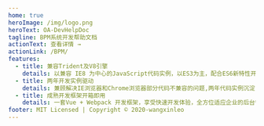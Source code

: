 ```yaml
---
home: true
heroImage: /img/logo.png
heroText: OA-DevHelpDoc
tagline: BPM系统开发帮助文档
actionText: 查看详情 →
actionLink: /BPM/
features:
  - title: 兼容Trident及V8引擎
    details: 以兼容 IE8 为中心的JavaScript代码实例，以ES3为主，配合ES6新特性开发。
  - title: 两年开发实例驱动
    details: 兼顾解决IE浏览器和Chrome浏览器部分代码不兼容的问题,两年代码实例沉淀，代码段快速定位。
  - title: 成熟开发框架开箱即用
    details: 一套Vue + Webpack 开发框架，享受快速开发体验，全方位适应企业的后台管理框架。
footer: MIT Licensed | Copyright © 2020-wangxinleo
---
```

